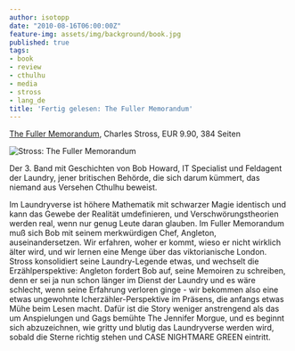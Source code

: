 ```yaml
---
author: isotopp
date: "2010-08-16T06:00:00Z"
feature-img: assets/img/background/book.jpg
published: true
tags:
- book
- review
- cthulhu
- media
- stross
- lang_de
title: 'Fertig gelesen: The Fuller Memorandum'
---
```

[The Fuller Memorandum](http://www.amazon.de/Laundry-03-Fuller-Memorandum/dp/1841497703),
Charles Stross, EUR 9.90, 384 Seiten

![Stross: The Fuller Memorandum](/uploads/fuller_memorandum.jpg)

Der 3.  Band mit Geschichten von Bob Howard, IT Specialist und Feldagent der
Laundry, jener britischen Behörde, die sich darum kümmert, das niemand aus
Versehen Cthulhu beweist.

Im Laundryverse ist höhere Mathematik mit schwarzer Magie identisch und kann
das Gewebe der Realität umdefinieren, und Verschwörungstheorien werden real,
wenn nur genug Leute daran glauben.  Im Fuller Memorandum muß sich Bob mit
seinem merkwürdigen Chef, Angleton, auseinandersetzen.  Wir erfahren, woher
er kommt, wieso er nicht wirklich älter wird, und wir lernen eine Menge über
das viktorianische London.  Stross konsolidiert seine Laundry-Legende etwas,
und wechselt die Erzählperspektive: Angleton fordert Bob auf, seine Memoiren
zu schreiben, denn er sei ja nun schon länger im Dienst der Laundry und es
wäre schlecht, wenn seine Erfahrung verloren ginge - wir bekommen also eine
etwas ungewohnte Icherzähler-Perspektive im Präsens, die anfangs etwas Mühe
beim Lesen macht.  Dafür ist die Story weniger anstrengend als das um
Anspielungen und Gags bemühte The Jennifer Morgue, und es beginnt sich
abzuzeichnen, wie gritty und blutig das Laundryverse werden wird, sobald die
Sterne richtig stehen und CASE NIGHTMARE GREEN eintritt.
